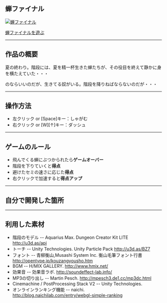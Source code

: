 ## 蝉ファイナル

[![蝉ファイナル](https://object-storage.tyo1.conoha.io/v1/nc_df3bdbc45bc04950b558834f5728517a/unityroom_production/icon/1302/oneweek4.gif)](https://unityroom.com/games/semi-final/webgl)

[蝉ファイナルを遊ぶ](https://unityroom.com/games/semi-final/webgl)

---

## 作品の概要
夏の終わり。階段には、夏を精一杯生きた蝉たちが、その役目を終えて静かに身を横たえていた・・・

のならいいのだが、生きてる奴がいる。階段を降りねばならないのだが・・・

---

## 操作方法
- 左クリック or [Space]キー：しゃがむ
- 右クリック or [W][↑]キー：ダッシュ

---

## ゲームのルール
- 飛んでくる蝉にぶつかられたら**ゲームオーバー**
- 階段を下りていくと**得点**
- 避けたセミの速さに応じた**得点**
- 右クリックで加速すると**得点アップ**

---

## 自分で開発した箇所


---
## 利用した素材
- 階段のモデル
-- Aquarius Max. Dungeon Creator Kit LITE http://u3d.as/api
- トーチ
-- Unity Technologies. Unity Particle Pack http://u3d.as/BZ7
- フォント
-- 青柳衡山,Musashi System Inc. 衡山毛筆フォント行書 http://opentype.jp/kouzangyousho.htm
- BGM
-- H/MIX GALLERY. http://www.hmix.net/
- 効果音
-- 効果音ラボ. http://soundeffect-lab.info/
- MP3の切り出し
-- Martin Pesch. http://mpesch3.de1.cc/mp3dc.html
- Cinemachine / PostProcessing Stack V2
-- Unity Technologies.
- オンラインランキング機能
-- naichi. 
 http://blog.naichilab.com/entry/webgl-simple-ranking

